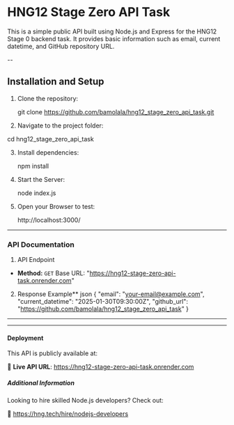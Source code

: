 # HNG12 Stage Zero API Task

This is a simple public API built using Node.js and Express for the HNG12 Stage 0 backend task. 
It provides basic information such as email, current datetime, and GitHub repository URL.

--

## Installation and Setup

1. Clone the repository:
   
   git clone https://github.com/bamolala/hng12_stage_zero_api_task.git
   
2.  Navigate to the project folder:
   
   cd hng12_stage_zero_api_task
   
3. Install dependencies:

   npm install

4. Start the Server:

   node index.js

5. Open your Browser to test:

   http://localhost:3000/


---

###  API Documentation

 1. API Endpoint

- **Method:** `GET`
  Base URL: "https://hng12-stage-zero-api-task.onrender.com"

 2. Response Example**
json
{
  "email": "your-email@example.com",
  "current_datetime": "2025-01-30T09:30:00Z",
  "github_url": "https://github.com/bamolala/hng12_stage_zero_api_task"
}

----


---

####  Deployment

This API is publicly available at:

🔗 **Live API URL**: https://hng12-stage-zero-api-task.onrender.com

##### Additional Information

Looking to hire skilled Node.js developers? Check out:

🔗 https://hng.tech/hire/nodejs-developers

